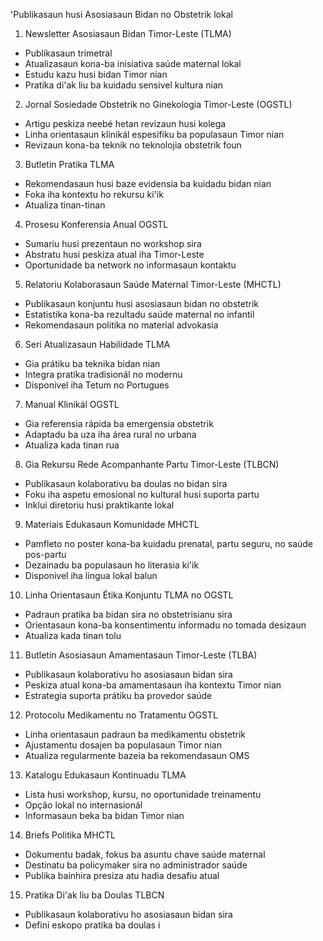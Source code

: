 'Publikasaun husi Asosiasaun Bidan no Obstetrik lokal 

1. Newsletter Asosiasaun Bidan Timor-Leste (TLMA)
- Publikasaun trimetral
- Atualizasaun kona-ba inisiativa saúde maternal lokal
- Estudu kazu husi bidan Timor nian
- Pratika di'ak liu ba kuidadu sensivel kultura nian

2. Jornal Sosiedade Obstetrik no Ginekologia Timor-Leste (OGSTL)
- Artigu peskiza neebé hetan revizaun husi kolega
- Linha orientasaun klinikál espesifiku ba populasaun Timor nian
- Revizaun kona-ba teknik no teknolojia obstetrik foun

3. Butletin Pratika TLMA
- Rekomendasaun husi baze evidensia ba kuidadu bidan nian
- Foka iha kontextu ho rekursu ki'ik
- Atualiza tinan-tinan

4. Prosesu Konferensia Anual OGSTL
- Sumariu husi prezentaun no workshop sira
- Abstratu husi peskiza atual iha Timor-Leste
- Oportunidade ba network no informasaun kontaktu

5. Relatoriu Kolaborasaun Saúde Maternal Timor-Leste (MHCTL)
- Publikasaun konjuntu husi asosiasaun bidan no obstetrik
- Estatistika kona-ba rezultadu saúde maternal no infantil
- Rekomendasaun politika no material advokasia

6. Seri Atualizasaun Habilidade TLMA
- Gia prátiku ba teknika bidan nian
- Integra pratika tradisionál no modernu
- Disponivel iha Tetum no Portugues

7. Manual Klinikál OGSTL
- Gia referensia rápida ba emergensia obstetrik
- Adaptadu ba uza iha área rural no urbana
- Atualiza kada tinan rua

8. Gia Rekursu Rede Acompanhante Partu Timor-Leste (TLBCN)
- Publikasaun kolaborativu ba doulas no bidan sira
- Foku iha aspetu emosional no kultural husi suporta partu
- Inklui diretoriu husi praktikante lokal

9. Materiais Edukasaun Komunidade MHCTL
- Pamfleto no poster kona-ba kuidadu prenatal, partu seguru, no saúde pos-partu
- Dezainadu ba populasaun ho literasia ki'ik
- Disponivel iha lingua lokal balun

10. Linha Orientasaun Étika Konjuntu TLMA no OGSTL
- Padraun pratika ba bidan sira no obstetrisianu sira
- Orientasaun kona-ba konsentimentu informadu no tomada desizaun
- Atualiza kada tinan tolu

11. Butletin Asosiasaun Amamentasaun Timor-Leste (TLBA)
- Publikasaun kolaborativu ho asosiasaun bidan sira
- Peskiza atual kona-ba amamentasaun iha kontextu Timor nian
- Estrategia suporta prátiku ba provedor saúde

12. Protocolu Medikamentu no Tratamentu OGSTL
- Linha orientasaun padraun ba medikamentu obstetrik
- Ajustamentu dosajen ba populasaun Timor nian
- Atualiza regularmente bazeia ba rekomendasaun OMS

13. Katalogu Edukasaun Kontinuadu TLMA
- Lista husi workshop, kursu, no oportunidade treinamentu
- Opção lokal no internasionál
- Informasaun beka ba bidan Timor nian

14. Briefs Politika MHCTL
- Dokumentu badak, fokus ba asuntu chave saúde maternal
- Destinatu ba policymaker sira no administrador saúde
- Publika bainhira presiza atu hadia desafiu atual

15. Pratika Di'ak liu ba Doulas TLBCN
- Publikasaun kolaborativu ho asosiasaun bidan sira
- Defini eskopo pratika ba doulas i